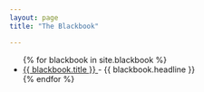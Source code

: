 ```yaml
---
layout: page
title: "The Blackbook"

---
```


<ul>
	{% for blackbook in site.blackbook %}
		<li>
			<a href="{{ blackbook.url }}">{{ blackbook.title }} </a>
			- {{ blackbook.headline }}
		</li>
	{% endfor %}
</ul>
